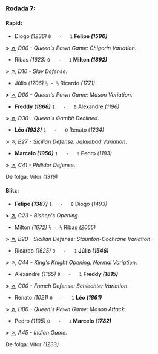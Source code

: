 ### Rodada 7:

#### Rapid:

* Diogo *(1236)* `0   -   1` **Felipe *(1590)*** 

**>** [↗](https://www.lichess.org/AW1ob8qv), *D00 - Queen's Pawn Game: Chigorin Variation*.
* Ribas *(1623)* `0   -   1` **Milton *(1892)*** 

**>** [↗](https://www.lichess.org/4PHI8qN4), *D10 - Slav Defense*.
* Júlio *(1706)* `½ - ½` Ricardo *(1771)* 

**>** [↗](https://www.lichess.org/Tflx76ez), *D00 - Queen's Pawn Game: Mason Variation*.
* **Freddy *(1868)*** `1   -   0` Alexandre *(1196)* 

**>** [↗](https://www.lichess.org/c4RUGpPR), *D30 - Queen's Gambit Declined*.
* **Léo *(1933)*** `1   -   0` Renato *(1234)* 

**>** [↗](https://www.lichess.org/qlgtkmyW), *B27 - Sicilian Defense: Jalalabad Variation*.
* **Marcelo *(1950)*** `1   -   0` Pedro *(1183)* 

**>** [↗](https://www.lichess.org/mvtmGlJJ), *C41 - Philidor Defense*.

De folga: Vitor *(1316)*

#### Blitz:

* **Felipe *(1387)*** `1   -   0` Diogo *(1493)* 

**>** [↗](https://www.lichess.org/K27unGrd), *C23 - Bishop's Opening*.
* Milton *(1672)* `½ - ½` Ribas *(2055)* 

**>** [↗](https://www.lichess.org/JY2PY2di), *B20 - Sicilian Defense: Staunton-Cochrane Variation*.
* Ricardo *(1625)* `0   -   1` **Júlio *(1546)*** 

**>** [↗](https://www.lichess.org/m0SZj8Sq), *C44 - King's Knight Opening: Normal Variation*.
* Alexandre *(1165)* `0   -   1` **Freddy *(1815)*** 

**>** [↗](https://www.lichess.org/BU6Y8gxM), *C00 - French Defense: Schlechter Variation*.
* Renato *(1021)* `0   -   1` **Léo *(1861)*** 

**>** [↗](https://www.lichess.org/Zuj9WuHM), *D00 - Queen's Pawn Game: Mason Attack*.
* Pedro *(1105)* `0   -   1` **Marcelo *(1782)*** 

**>** [↗](https://www.lichess.org/LkJD4S6R), *A45 - Indian Game*.

De folga: Vitor *(1233)*

